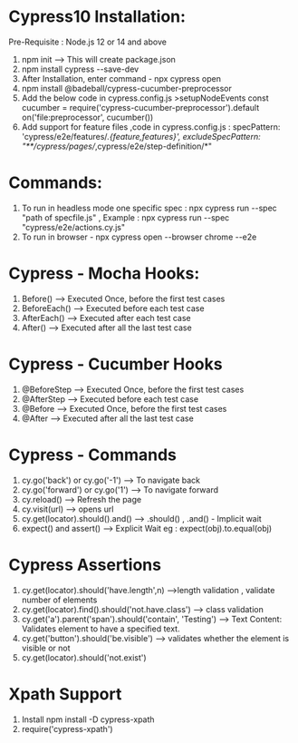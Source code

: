 # Cypress10 Installation:

Pre-Requisite : Node.js 12 or 14 and above

1. npm init --> This will create package.json
2. npm install cypress --save-dev
3. After Installation, enter command - npx cypress open
4. npm install @badeball/cypress-cucumber-preprocessor
5. Add the below code in cypress.config.js >setupNodeEvents
    const cucumber = require('cypress-cucumber-preprocessor').default
      on('file:preprocessor', cucumber()) 
6. Add support for feature files ,code in cypress.config.js :
   specPattern: 'cypress/e2e/features/*.{feature,features}',
    excludeSpecPattern: "**/cypress/pages/*,cypress/e2e/step-definition/*"    



# Commands:

1. To run in headless mode one specific spec : npx cypress run --spec "path of specfile.js" , Example : npx cypress run --spec "cypress/e2e/actions.cy.js"
2. To run in browser - npx cypress open --browser chrome --e2e 


# Cypress - Mocha Hooks:

1. Before() --> Executed Once, before the first test cases
2. BeforeEach() --> Executed before each test case
3. AfterEach() --> Executed after each test case
4. After() --> Executed after all the last test case

# Cypress - Cucumber Hooks

1. @BeforeStep --> Executed Once, before the first test cases
2. @AfterStep --> Executed before each test case
3. @Before --> Executed Once, before the first test cases
4. @After --> Executed after all the last test case


# Cypress - Commands

1. cy.go('back') or cy.go('-1') --> To navigate back 
2. cy.go('forward') or cy.go('1') --> To navigate forward
3. cy.reload() --> Refresh the page
4. cy.visit(url) --> opens url 
5. cy.get(locator).should().and() --> .should() , .and() - Implicit wait
6. expect() and assert() --> Explicit Wait eg : expect(obj).to.equal(obj)

# Cypress Assertions
1. cy.get(locator).should('have.length',n) -->length validation , validate number of elements
2. cy.get(locator).find().should('not.have.class') --> class validation
3. cy.get('a').parent('span').should('contain', 'Testing') --> Text Content: Validates element to have a specified text. 
4. cy.get('button').should('be.visible') --> validates whether the element is visible or not
5. cy.get(locator).should('not.exist')

# Xpath Support
1. Install npm install -D cypress-xpath
2. require('cypress-xpath')






